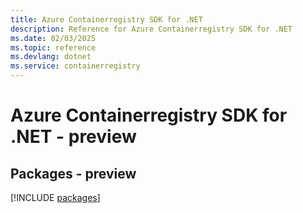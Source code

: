 ```yaml
---
title: Azure Containerregistry SDK for .NET
description: Reference for Azure Containerregistry SDK for .NET
ms.date: 02/03/2025
ms.topic: reference
ms.devlang: dotnet
ms.service: containerregistry
---
```

# Azure Containerregistry SDK for .NET - preview
## Packages - preview
[!INCLUDE [packages](containerregistry-index.md)]